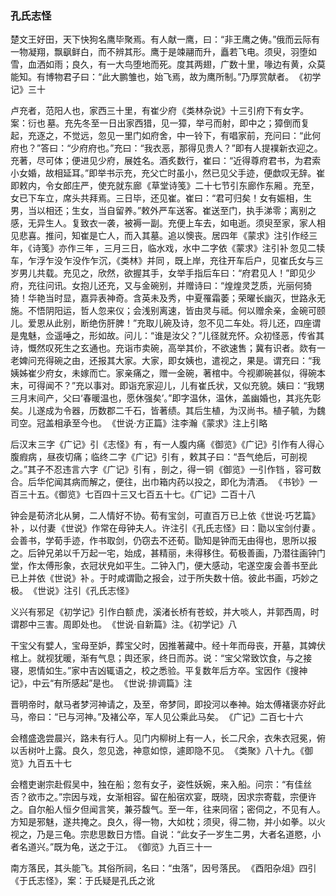    

### 孔氏志怪

  

  

楚文王好田，天下快狗名鹰毕聚焉。有人献一鹰，曰：“非王鹰之俦。”俄而云际有一物凝翔，飘飖鲜白，而不辨其形。鹰于是竦翮而升，矗若飞电。须臾，羽堕如雪，血洒如雨；良久，有一大鸟堕地而死。度其两翅，广数十里，喙边有黄，众莫能知。有博物君子曰：“此大鹏雏也，始飞焉，故为鹰所制。”乃厚赏献者。 《初学记》三十 

卢充者，范阳人也，家西三十里，有崔少府 《类林杂说》十三引府下有女字。案：衍也 墓。充先冬至一日出家西猎，见一獐，举弓而射，即中之；獐倒而复起，充逐之，不觉远，忽见一里门如府舍，中一铃下，有唱家前，充问曰：“此何府也？”答曰：“少府府也。”充曰：“我衣恶，那得见贵人？”即有人提襆新衣迎之。充著，尽可体；便进见少府，展姓名。酒炙数行，崔曰：“近得尊府君书，为君索小女婚，故相延耳。”即举书示充，充父亡时虽小，然已见父手迹，便歔叹无辞。崔即敕内，令女郎庄严，使充就东廊 《草堂诗笺》二十七节引东廊作东厢 。充至，女已下车立，席头共拜焉。三日毕，还见崔。崔曰：“君可归矣！女有娠相，生男，当以相还；生女，当自留养。”敕外严车送客。崔送至门，执手涕零；离别之感，无异生人。复致衣一袭，被褥一副。充便上车去，如电逝。须臾至家，家人相见悲喜。推问，知崔是亡人，而入其墓。追以懊丧。居四年 《蒙求》注引作经三年，《诗笺》亦作三年 ，三月三日，临水戏，水中 二字依《蒙求》注引补 忽见二犊车，乍浮乍没 乍没作乍沉，《类林》并同 ，既上岸，充往开车后户，见崔氏女与三岁男儿共载。充见之，欣然，欲握其手，女举手指后车曰：“府君见人！”即见少府，充往问讯。女抱儿还充，又与金碗别，并赠诗曰：“煌煌灵芝质，光丽何猗猗！华艳当时显，嘉异表神奇。含英未及秀，中夏罹霜萎；荣曜长幽灭，世路永无施。不悟阴阳运，哲人忽来仪；会浅别离速，皆由灵与祗。何以赠余亲，金碗可颐儿。爱恩从此别，断绝伤肝脾！”充取儿碗及诗，忽不见二车处。将儿还，四座谓是鬼魅，佥遥唾之，形如故。问儿：“谁是汝父？”儿径就充怀。众初怪恶，传省其诗，慨然叹死生之玄通也。充诣市卖碗，高举其价，不欲速售；冀有识者。欻有一老婢问充得碗之由，还报其大家。大家，即女姨也，遣视之，果是。谓充曰：“我姨姊崔少府女，未嫁而亡。家亲痛之，赠一金碗，著棺中。今视卿碗甚似，得碗本末，可得闻不？”充以事对。即诣充家迎儿，儿有崔氏状，又似充貌。姨曰：“我甥三月末间产，父曰‘春暖温也，愿休强矣’。”即字温休，温休，盖幽婚也，其兆先彰矣。儿遂成为令器，历数郡二千石，皆著绩。其后生植，为汉尚书。植子毓，为魏司空。冠盖相承至今也。 《世说·方正篇》注李瀚《蒙求》注上引略 

后汉末 三字《广记》引《志怪》有 ，有一人腹内痛 《御览》《广记》引作有人得心腹瘕病 ，昼夜切痛；临终 二字《广记》引有 ，敕其子曰：“吾气绝后，可剖视之。”其子不忍违言 六字《广记》引有 ，剖之，得一铜 《御览》一引作铛 ，容可数合。后华佗闻其病而解之，便往，出巾箱内药以投之，即化为清酒。 《书钞》一百三十五。《御览》七百四十三又七百五十七。《广记》二百十八 

钟会是荀济北从舅，二人情好不协。荀有宝剑，可直百万 已上依《世说·巧艺篇》补 ，以付妻 《世说》作常在母钟夫人。许注引《孔氏志怪》曰：勖以宝剑付妻 。会善书，学荀手迹，作书取剑，仍窃去不还荀。勖知是钟而无由得也，思所以报之。后钟兄弟以千万起一宅，始成，甚精丽，未得移住。荀极善画，乃潜往画钟门堂，作太傅形象，衣冠状皃如平生。二钟入门，便大感动，宅遂空废 会善书至此已上并依《世说》补 。于时咸谓勖之报会，过于所失数十倍。彼此书画，巧妙之极。 《世说》注引《孔氏志怪》 

义兴有邪足 《初学记》引作白额 虎，溪渚长桥有苍蛟，并大啖人，并郭西周，时谓郡中三害。周即处也。 《世说·自新篇》注。《初学记》八 

干宝父有嬖人，宝母至妒，葬宝父时，因推著藏中。经十年而母丧，开墓，其婢伏棺上。就视犹暖，渐有气息；舆还家，终日而苏。说：“宝父常致饮食，与之接寝，恩情如生。”家中吉凶辄语之，校之悉验。平复数年后方卒。宝因作《搜神记》，中云“有所感起”是也。 《世说·排调篇》注 

晋明帝时，献马者梦河神请之，及至，帝梦同，即投河以奉神。始太傅褚褒亦好此马，帝曰：“已与河神。”及褚公卒，军人见公乘此马矣。 《广记》二百七十六 

会稽盛逸尝晨兴，路未有行人。见门内柳树上有一人，长二尺余，衣朱衣冠冕，俯以舌树叶上露。良久，忽见逸，神意如惊，遽即隐不见。 《类聚》八十九。《御览》九百五十七 

会稽吏谢宗赴假吴中，独在船；忽有女子，姿性妖婉，来入船。问宗：“有佳丝否？欲市之。”宗因与戏，女渐相容。留在船宿欢宴，既晓，因求宗寄载，宗便许之。自尔船人恒夕但闻言笑，兼芬馥气。至一年，往来同宿；密伺之，不见有人。方知是邪魅，遂共掩之。良久，得一物，大如枕；须臾，得二物，并小如拳。以火视之，乃是三龟。宗悲思数日方悟。自说：“此女子一岁生二男，大者名道愍，小者名道兴。”既为龟，送之于江。 《御览》九百三十一 

南方落民，其头能飞。其俗所祠，名曰：“虫落”，因号落民。 《酉阳杂俎》四引《于氏志怪》，案：于氏疑是孔氏之讹